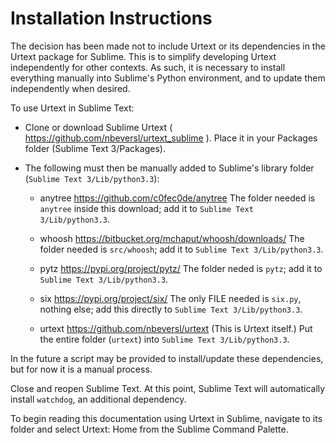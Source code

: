 # Installation Instructions

The decision has been made not to include Urtext or its dependencies in the Urtext package for Sublime. This is to simplify developing Urtext independently for other contexts. As such, it is necessary to install everything manually into Sublime's Python environment, and to update them independently when desired.

To use Urtext in Sublime Text:

- Clone or download Sublime Urtext ( https://github.com/nbeversl/urtext_sublime ). Place it in your Packages folder (Sublime Text 3/Packages).

- The following must then be manually added to Sublime's library folder (`Sublime Text 3/Lib/python3.3`):

    - anytree
        https://github.com/c0fec0de/anytree
        The folder needed is `anytree` inside this download; add it to `Sublime Text 3/Lib/python3.3`.

    - whoosh
        https://bitbucket.org/mchaput/whoosh/downloads/
        The folder needed is `src/whoosh`; add it to `Sublime Text 3/Lib/python3.3`.

    - pytz
        https://pypi.org/project/pytz/
        The folder neded is `pytz`; add it to `Sublime Text 3/Lib/python3.3`.

    - six
        https://pypi.org/project/six/
        The only FILE needed is `six.py`, nothing else; add this directly to `Sublime Text 3/Lib/python3.3`.

    - urtext 
        https://github.com/nbeversl/urtext
        (This is Urtext itself.) Put the entire folder (`urtext`) into `Sublime Text 3/Lib/python3.3`.

In the future a script may be provided to install/update these dependencies, but for now it is a manual process.

Close and reopen Sublime Text. At this point, Sublime Text will automatically install `watchdog`, an additional dependency.

To begin reading this documentation using Urtext in Sublime, navigate to its folder and select Urtext: Home from the Sublime Command Palette. 